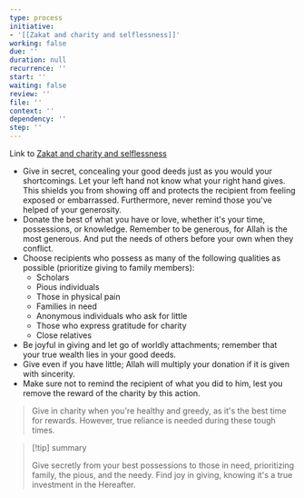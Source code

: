 ```yaml
---
type: process
initiative:
- '[[Zakat and charity and selflessness]]'
working: false
due: ''
duration: null
recurrence: ''
start: ''
waiting: false
review: ''
file: ''
context: ''
dependency: ''
step: ''
---
```


Link to [Zakat and charity and selflessness](Initiatives/worship/Zakat%20and%20charity%20and%20selflessness.md)

* Give in secret, concealing your good deeds just as you would your shortcomings. Let your left hand not know what your right hand gives. This shields you from showing off and protects the recipient from feeling exposed or embarrassed. Furthermore, never remind those you've helped of your generosity.
* Donate the best of what you have or love, whether it's your time, possessions, or knowledge. Remember to be generous, for Allah is the most generous. And put the needs of others before your own when they conflict.
* Choose recipients who possess as many of the following qualities as possible (prioritize giving to family members):
	* Scholars
	* Pious individuals
	* Those in physical pain
	* Families in need
	* Anonymous individuals who ask for little
	* Those who express gratitude for charity
	* Close relatives
* Be joyful in giving and let go of worldly attachments; remember that your true wealth lies in your good deeds.
* Give even if you have little; Allah will multiply your donation if it is given with sincerity.
* Make sure not to remind the recipient of what you did to him, lest you remove the reward of the charity by this action.

> Give in charity when you're healthy and greedy, as it's the best time for rewards. However, true reliance is needed during these tough times.

> [!tip] summary
> 
> Give secretly from your best possessions to those in need, prioritizing family, the pious, and the needy. Find joy in giving, knowing it's a true investment in the Hereafter.
